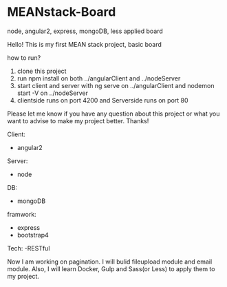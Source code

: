 # MEANstack-Board
node, angular2, express, mongoDB, less applied board

Hello!
This is my first MEAN stack project, basic board

how to run?
1. clone this project
2. run npm install on both ../angularClient and ../nodeServer
3. start client and server with ng serve on ../angularClient and nodemon start -V on ../nodeServer
4. clientside runs on port 4200 and Serverside runs on port 80

Please let me know if you have any question about this project or what you want to advise to make my project better.
Thanks!

Client:
- angular2

Server:
- node

DB:
- mongoDB

framwork:
- express
- bootstrap4

Tech:
-RESTful

Now I am working on pagination.
I will bulid fileupload module and email module.
Also, I will learn Docker, Gulp and Sass(or Less) to apply them to my project.
